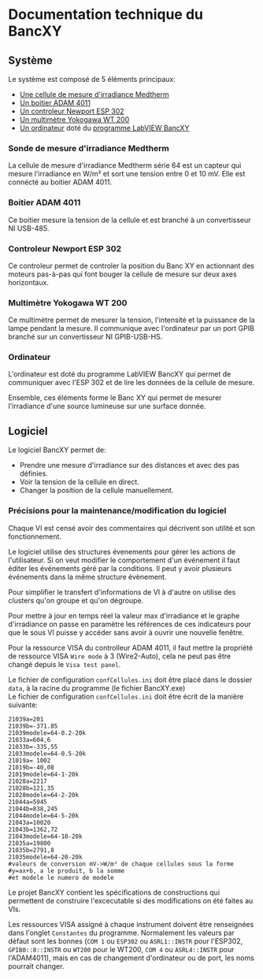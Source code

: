 # Documentation technique du BancXY  
  
## Système  
Le système est composé de 5 éléments principaux:  

- [Une cellule de mesure d'irradiance Medtherm](#sonde-de-mesure-dirradiance-medtherm)
- [Un boitier ADAM 4011](#boitier-adam-4011) 
- [Un controleur Newport ESP 302](#controleur-newport-esp-302)
- [Un multimètre Yokogawa WT 200](#multimetre-yokogawa-wt-200)
- [Un ordinateur](#ordinateur) doté du [programme LabVIEW BancXY](#logiciel)
  
### Sonde de mesure d'irradiance Medtherm  
La cellule de mesure d'irradiance Medtherm série 64 est un capteur qui mesure l'irradiance en W/m² et sort une tension entre 0 et 10 mV. Elle est connécté au boitier ADAM 4011.  
  
### Boitier ADAM 4011  
Ce boitier mesure la tension de la cellule et est branché à un convertisseur NI USB-485.  
  
### Controleur Newport ESP 302  
Ce controleur permet de controler la position du Banc XY en actionnant des moteurs pas-à-pas qui font bouger la cellule de mesure sur deux axes horizontaux.  
  
### Multimètre Yokogawa WT 200  
Ce multimètre permet de mesurer la tension, l'intensité et la puissance de la lampe pendant la mesure. Il communique avec l'ordinateur par un port GPIB branché sur un convertisseur NI GPIB-USB-HS.  

### Ordinateur  
L'ordinateur est doté du programme LabVIEW BancXY qui permet de communiquer avec l'ESP 302 et de lire les données de la cellule de mesure.  
  
Ensemble, ces éléments forme le Banc XY qui permet de mesurer l'irradiance d'une source lumineuse sur une surface donnée.  
  
## Logiciel  
Le logiciel BancXY permet de:  

- Prendre une mesure d'irradiance sur des distances et avec des pas définies.
- Voir la tension de la cellule en direct. 
- Changer la position de la cellule manuellement. 
  
### Précisions pour la maintenance/modification du logiciel  
Chaque VI est censé avoir des commentaires qui décrivent son utilité et son fonctionnement.  

Le logiciel utilise des structures  évenements pour gérer les actions de l'utilisateur. Si on veut modifier le comportement d'un événement il faut éditer les événements géré par la conditions. Il peut y avoir plusieurs événements dans la même structure évènement.  

Pour simplifier le transfert d'informations de VI à d'autre on utilise des clusters qu'on groupe et qu'on dégroupe.  

Pour mettre à jour en temps réel la valeur max d'irradiance et le graphe d'irradiance on passe en paramètre les références de ces indicateurs pour que le sous VI puisse y accéder sans avoir à ouvrir une nouvelle fenêtre.  

Pour la ressource VISA du controlleur ADAM 4011, il faut mettre la propriété de ressource VISA `Wire mode` à  3 (Wire2-Auto), cela ne peut pas être changé depuis le `Visa test panel`.  

Le fichier de configuration `confCellules.ini` doit être placé dans le dossier `data`, à la racine du programme (le fichier BancXY.exe)  
Le fichier de configuration `confCellules.ini` doit être écrit de la manière suivante:  
```
21039a=201
21039b=-371.85 
21039modele=64-0.2-20k
21033a=604,6
21033b=-335,55
21033modele=64-0.5-20k
21019a= 1002 
21019b=-40,08
21019modele=64-1-20k
21028a=2217
21028b=121,35
21028modele=64-2-20k
21044a=5945
21044b=838,245
21044modele=64-5-20k
21043a=10020
21043b=1362,72
21043modele=64-10-20k
21035a=19800
21035b=2791,8
21035modele=64-20-20k
#valeurs de conversion mV->W/m² de chaque cellules sous la forme
#y=ax+b, a le produit, b la somme
#et modele le numero de modele
```  
Le projet BancXY contient les spécifications de constructions qui permettent de construire l'excecutable si des modifications on été faites au VIs.

Les ressources VISA assigné à chaque instrument doivent être renseignées dans l'onglet `Constantes` du programme. Normalement les valeurs par défaut sont les bonnes (`COM 1` ou `ESP302` ou `ASRL1::INSTR` pour l'ESP302, `GPIB0::8::INSTR` ou `WT200` pour le WT200, `COM 4` ou `ASRL4::INSTR` pour l'ADAM4011), mais en cas de changement d'ordinateur ou de port, les noms pourrait changer.
